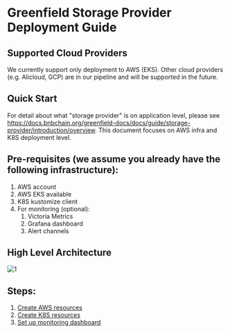 Greenfield Storage Provider Deployment Guide
============================================

Supported Cloud Providers
-------------------------
We currently support only deployment to AWS (EKS). Other cloud providers (e.g. Alicloud, GCP)
are in our pipeline and will be supported in the future.


Quick Start
-----------

For detail about what "storage provider" is on application level, please see
https://docs.bnbchain.org/greenfield-docs/docs/guide/storage-provider/introduction/overview. This document focuses on AWS infra
and K8S deployment level.


## Pre-requisites (we assume you already have the following infrastructure):
1. AWS account
2. AWS EKS available
3. K8S kustomize client
4. For monitoring (optional):
     1. Victoria Metrics
     2. Grafana dashboard
     3. Alert channels

## High Level Architecture
![1](../../../../../static/asset/016-AWS-Infra-App-Component.png "AWS Infra and SP Components")


## Steps:
1. [Create AWS resources](../infra-deployment/aws/aws-resources.md)
2. [Create K8S resources](../infra-deployment/k8s/k8s.md)
3. [Set up monitoring dashboard](../infra-deployment/grafana/grafana.md)




